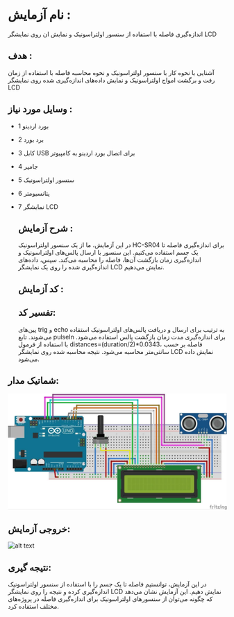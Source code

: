 # نام آزمایش :
 اندازه‌گیری فاصله با استفاده از سنسور اولتراسونیک و نمایش ان روی نمایشگر LCD


## هدف :
آشنایی با نحوه کار با سنسور اولتراسونیک و نحوه محاسبه فاصله با استفاده از زمان رفت و برگشت امواج اولتراسونیک و نمایش داده‌های اندازه‌گیری شده روی نمایشگر LCD


## وسایل مورد نیاز :
* 1 بورد اردینو
* 2 برد بورد
* 3 کابل  USB  برای اتصال بورد اردینو به کامپیوتر
* 4 جامپر
* 5 سنسور اولتراسونیک
* 6 پتانسیومتر
* 7 نمایشگر LCD


  ## شرح آزمایش :
  در این آزمایش، ما از یک سنسور اولتراسونیک HC-SR04 برای اندازه‌گیری فاصله تا یک جسم استفاده می‌کنیم. این سنسور با ارسال پالس‌های اولتراسونیک و اندازه‌گیری زمان بازگشت آن‌ها، فاصله را محاسبه می‌کند. سپس، داده‌های اندازه‌گیری شده را روی یک نمایشگر LCD نمایش می‌دهیم.
  

  ## کد آزمایش :

    ## تفسیر کد:
  پین‌های trig و echo به ترتیب برای ارسال و دریافت پالس‌های اولتراسونیک استفاده می‌شوند. تابع pulseIn برای اندازه‌گیری مدت زمان بازگشت پالس استفاده می‌شود. با استفاده از فرمول distances=(duration/2)*0.0343، فاصله بر حسب سانتی‌متر محاسبه می‌شود. نتیجه محاسبه شده روی نمایشگر LCD نمایش داده می‌شود.
  

 ## شماتیک مدار:
![توضیح تصویر](https://github.com/Rahel12384/Microprocessor-5/blob/main/micro%202%20/%205555.jpg)



## خروجی آزمایش:
![alt text](https://github.com/Rahel12384/Microprocessor-5/blob/main/micro%202%20/%20VID_%DB%B2%DB%B0%DB%B2%DB%B5%DB%B0%DB%B1%DB%B0%DB%B7_%DB%B1%DB%B5%DB%B1%DB%B7%DB%B4%DB%B3.gif)

  
## نتیجه گیری:
در این آزمایش، توانستیم فاصله تا یک جسم را با استفاده از سنسور اولتراسونیک اندازه‌گیری کرده و نتیجه را روی نمایشگر LCD نمایش دهیم. این آزمایش نشان می‌دهد که چگونه می‌توان از سنسورهای اولتراسونیک برای اندازه‌گیری فاصله در پروژه‌های مختلف استفاده کرد.



